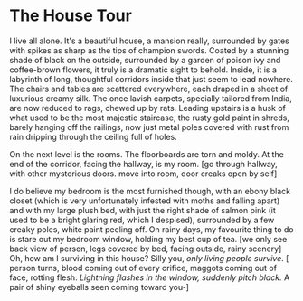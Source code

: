 # The House Tour

I live all alone. It's a beautiful house, a mansion really, surrounded by gates with spikes as sharp as the tips of champion swords. Coated by a stunning shade of black on the outside, surrounded by a garden of poison ivy and coffee-brown flowers, it truly is a dramatic sight to behold. Inside, it is a labyrinth of long, thoughtful corridors inside that just seem to lead nowhere. The chairs and tables are scattered everywhere, each draped in a sheet of luxurious creamy silk. The once lavish carpets, specially tailored from India, are now reduced to rags, chewed up by rats. Leading upstairs is a husk of what used to be the most majestic staircase, the rusty gold paint in shreds, barely hanging off the railings, now just metal poles covered with rust from rain dripping through the ceiling full of holes.

On the next level is the rooms. The floorboards are torn and moldy. At the end of the corridor, facing the hallway, is my room. [go through hallway, with other mysterious doors. move into room, door creaks open by self]

I do believe my bedroom is the most furnished though, with an ebony black closet (which is very unfortunately infested with moths and falling apart) and with my large plush bed, with just the right shade of salmon pink (it used to be a bright glaring red, which I despised), surrounded by a few creaky poles, white paint peeling off. On rainy days, my favourite thing to do is stare out my bedroom window, holding my best cup of tea. [we only see back view of person, legs covered by bed, facing outside, rainy scenery]
Oh, how am I surviving in this house? Silly you, *only living people survive*. [ person turns, blood coming out of every orifice, maggots coming out of face, rotting flesh. *Lightning flashes in the window, suddenly pitch black.* A pair of shiny eyeballs seen coming toward you-] 

